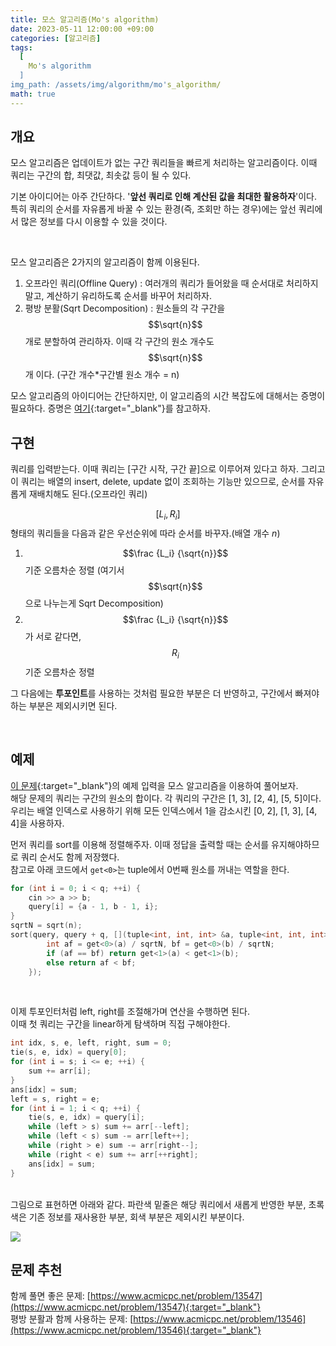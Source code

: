 ```yaml
---
title: 모스 알고리즘(Mo's algorithm)
date: 2023-05-11 12:00:00 +09:00
categories: [알고리즘]
tags:
  [
    Mo's algorithm
  ]
img_path: /assets/img/algorithm/mo's_algorithm/
math: true
---
```

## 개요
모스 알고리즘은 업데이트가 없는 구간 쿼리들을 빠르게 처리하는 알고리즘이다. 이때 쿼리는 구간의 합, 최댓값, 최솟값 등이 될 수 있다.

기본 아이디어는 아주 간단하다. '**앞선 쿼리로 인해 계산된 값을 최대한 활용하자**'이다.<br>
특히 쿼리의 순서를 자유롭게 바꿀 수 있는 환경(즉, 조회만 하는 경우)에는 앞선 쿼리에서 많은 정보를 다시 이용할 수 있을 것이다.

<br>

모스 알고리즘은 2가지의 알고리즘이 함께 이용된다.
1. 오프라인 쿼리(Offline Query) : 여러개의 쿼리가 들어왔을 때 순서대로 처리하지 말고, 계산하기 유리하도록 순서를 바꾸어 처리하자.
2. 평방 분활(Sqrt Decomposition) : 원소들의 각 구간을 $$\sqrt{n}$$개로 분할하여 관리하자. 이때 각 구간의 원소 개수도 $$\sqrt{n}$$개 이다. (구간 개수*구간별 원소 개수 = n)

모스 알고리즘의 아이디어는 간단하지만, 이 알고리즘의 시간 복잡도에 대해서는 증명이 필요하다. 증명은 [여기](https://m.blog.naver.com/kks227/221401154455){:target="_blank"}를 참고하자.
<br>

## 구현
쿼리를 입력받는다. 이때 쿼리는 [구간 시작, 구간 끝]으로 이루어져 있다고 하자. 그리고 이 쿼리는 배열의 insert, delete, update 없이 조회하는 기능만 있으므로, 순서를 자유롭게 재배치해도 된다.(오프라인 쿼리)

$$[L_i, R_i]$$ 형태의 쿼리들을 다음과 같은 우선순위에 따라 순서를 바꾸자.(배열 개수 $n$)

1. $$\frac {L_i} {\sqrt{n}}$$ 기준 오름차순 정렬 (여기서 $$\sqrt{n}$$으로 나누는게 Sqrt Decomposition)
2. $$\frac {L_i} {\sqrt{n}}$$가 서로 같다면, $$R_i$$ 기준 오름차순 정렬


그 다음에는 **투포인트**를 사용하는 것처럼 필요한 부분은 더 반영하고, 구간에서 빠져야 하는 부분은 제외시키면 된다.

<br>

## 예제

[이 문제](https://www.acmicpc.net/problem/11659){:target="_blank"}의 예제 입력을 모스 알고리즘을 이용하여 풀어보자.<br>
해당 문제의 쿼리는 구간의 원소의 합이다. 각 쿼리의 구간은 [1, 3], [2, 4], [5, 5]이다.<br>
우리는 배열 인덱스로 사용하기 위해 모든 인덱스에서 1을 감소시킨 [0, 2], [1, 3], [4, 4]을 사용하자.

먼저 쿼리를 sort를 이용해 정렬해주자. 이때 정답을 출력할 때는 순서를 유지해야하므로 쿼리 순서도 함께 저장했다.<br>
참고로 아래 코드에서 `get<0>`는 tuple에서 0번째 원소를 꺼내는 역할을 한다.
```c++
for (int i = 0; i < q; ++i) {
    cin >> a >> b;
    query[i] = {a - 1, b - 1, i};
}
sqrtN = sqrt(n);
sort(query, query + q, [](tuple<int, int, int> &a, tuple<int, int, int> &b) {
        int af = get<0>(a) / sqrtN, bf = get<0>(b) / sqrtN;
        if (af == bf) return get<1>(a) < get<1>(b);
        else return af < bf;
    });
```

<br>

이제 투포인터처럼 left, right를 조절해가며 연산을 수행하면 된다.<br>
이때 첫 쿼리는 구간을 linear하게 탐색하며 직접 구해야한다.

```c++
int idx, s, e, left, right, sum = 0;
tie(s, e, idx) = query[0];
for (int i = s; i <= e; ++i) {
    sum += arr[i];
}
ans[idx] = sum;
left = s, right = e;
for (int i = 1; i < q; ++i) {
	tie(s, e, idx) = query[i];
    while (left > s) sum += arr[--left];
    while (left < s) sum -= arr[left++];
    while (right > e) sum -= arr[right--];
    while (right < e) sum += arr[++right];
    ans[idx] = sum;
}
```

<br>
그림으로 표현하면 아래와 같다. 파란색 밑줄은 해당 쿼리에서 새롭게 반영한 부분, 초록색은 기존 정보를 재사용한 부분, 회색 부분은 제외시킨 부분이다.

![](1.png)


## 문제 추천
함께 풀면 좋은 문제: [https://www.acmicpc.net/problem/13547](https://www.acmicpc.net/problem/13547){:target="_blank"} <br>
평방 분활과 함께 사용하는 문제: [https://www.acmicpc.net/problem/13546](https://www.acmicpc.net/problem/13546){:target="_blank"}

